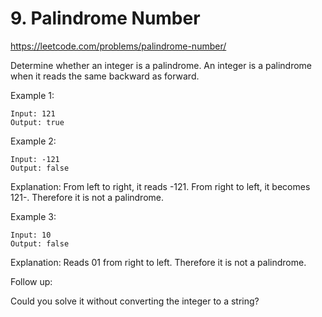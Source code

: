 # 9. Palindrome Number

https://leetcode.com/problems/palindrome-number/

Determine whether an integer is a palindrome. An integer is a palindrome when it reads the same backward as forward.

Example 1:
```
Input: 121
Output: true
```

Example 2:
```
Input: -121
Output: false
```
Explanation: From left to right, it reads -121. From right to left, it becomes 121-. Therefore it is not a palindrome.

Example 3:
```
Input: 10
Output: false
```
Explanation: Reads 01 from right to left. Therefore it is not a palindrome.

Follow up:

Could you solve it without converting the integer to a string?


